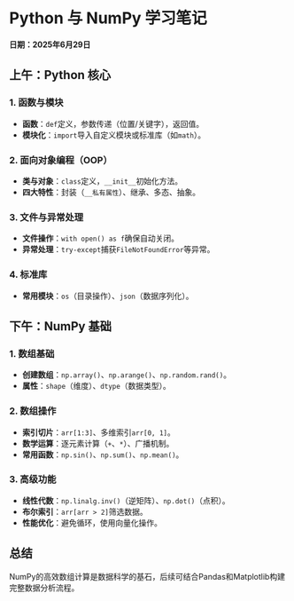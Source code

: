 # Python 与 NumPy 学习笔记  
**日期：2025年6月29日**  

## 上午：Python 核心  
### 1. 函数与模块  
- **函数**：`def`定义，参数传递（位置/关键字），返回值。  
- **模块化**：`import`导入自定义模块或标准库（如`math`）。  

### 2. 面向对象编程（OOP）  
- **类与对象**：`class`定义，`__init__`初始化方法。  
- **四大特性**：封装（`__私有属性`）、继承、多态、抽象。  

### 3. 文件与异常处理  
- **文件操作**：`with open() as f`确保自动关闭。  
- **异常处理**：`try-except`捕获`FileNotFoundError`等异常。  

### 4. 标准库  
- **常用模块**：`os`（目录操作）、`json`（数据序列化）。  

## 下午：NumPy 基础  
### 1. 数组基础  
- **创建数组**：`np.array()`、`np.arange()`、`np.random.rand()`。  
- **属性**：`shape`（维度）、`dtype`（数据类型）。  

### 2. 数组操作  
- **索引切片**：`arr[1:3]`、多维索引`arr[0, 1]`。  
- **数学运算**：逐元素计算（`+`、`*`）、广播机制。  
- **常用函数**：`np.sin()`、`np.sum()`、`np.mean()`。  

### 3. 高级功能  
- **线性代数**：`np.linalg.inv()`（逆矩阵）、`np.dot()`（点积）。  
- **布尔索引**：`arr[arr > 2]`筛选数据。  
- **性能优化**：避免循环，使用向量化操作。  

## 总结  
NumPy的高效数组计算是数据科学的基石，后续可结合Pandas和Matplotlib构建完整数据分析流程。  